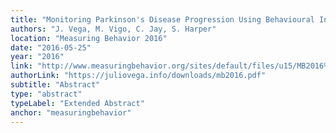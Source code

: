 ```yaml
---
title: "Monitoring Parkinson's Disease Progression Using Behavioural Inferences and Smartphones"
authors: "J. Vega, M. Vigo, C. Jay, S. Harper"
location: "Measuring Behavior 2016"
date: "2016-05-25"
year: "2016"
link: "http://www.measuringbehavior.org/sites/default/files/u15/MB2016%20Proceedings%20Preprint.pdf"
authorLink: "https://juliovega.info/downloads/mb2016.pdf"
subtitle: "Abstract"
type: "abstract"
typeLabel: "Extended Abstract"
anchor: "measuringbehavior"
---
```


